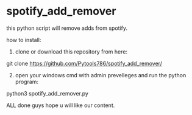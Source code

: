 # spotify_add_remover

this python script will remove adds from spotify.

how to install:

1) clone or download this repository from here:

git clone https://github.com/Pytools786/spotify_add_remover/

2) open your windows cmd with admin prevelleges and run the python program:

python3 spotify_add_remover.py

ALL done guys hope u will like our content.
